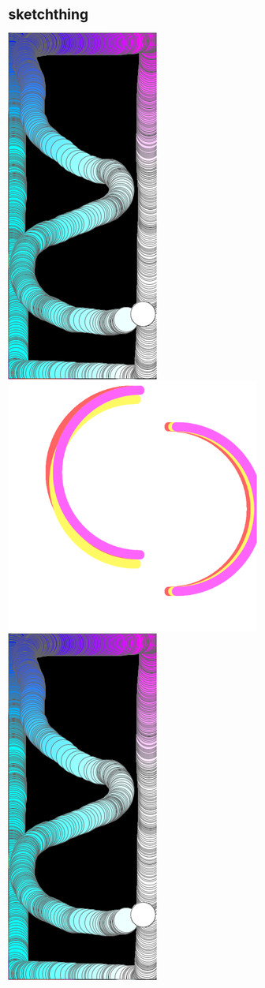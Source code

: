 # sketchthing
![sketch](https://github.com/besvi/sketchthing/blob/master/Capture.PNG)
![arcs](https://github.com/besvi/arcs/blob/master/arcs.PNG)
![colourcircles](https://github.com/besvi/colourcircles/blob/master/Capture.PNG)
